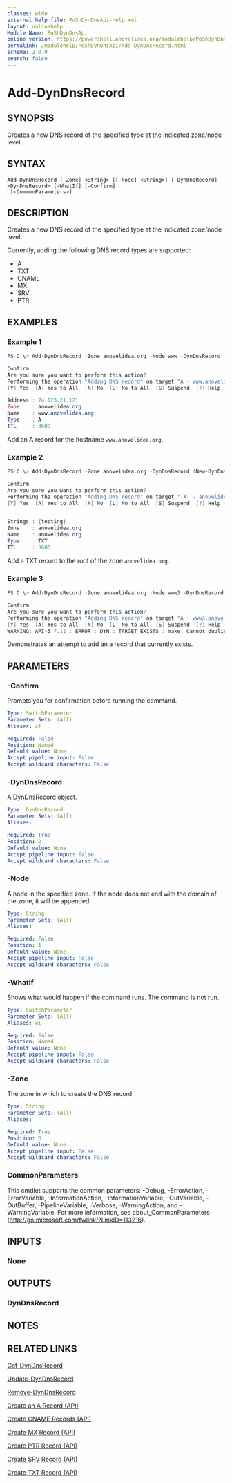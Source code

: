 ```yaml
---
classes: wide
external help file: PoShDynDnsApi-help.xml
layout: onlinehelp
Module Name: PoShDynDnsApi
online version: https://powershell.anovelidea.org/modulehelp/PoShDynDnsApi/Add-DynDnsRecord.html
permalink: /modulehelp/PoShDynDnsApi/Add-DynDnsRecord.html
schema: 2.0.0
search: false
---
```


# Add-DynDnsRecord

## SYNOPSIS
Creates a new DNS record of the specified type at the indicated zone/node level.

## SYNTAX

```
Add-DynDnsRecord [-Zone] <String> [[-Node] <String>] [-DynDnsRecord] <DynDnsRecord> [-WhatIf] [-Confirm]
 [<CommonParameters>]
```

## DESCRIPTION
Creates a new DNS record of the specified type at the indicated zone/node level.

Currently, adding the following DNS record types are supported:

* A
* TXT
* CNAME
* MX
* SRV
* PTR

## EXAMPLES

### Example 1
```powershell
PS C:\> Add-DynDnsRecord -Zone anovelidea.org -Node www -DynDnsRecord (New-DynDnsRecord -IPv4Address 74.125..21.121)

Confirm
Are you sure you want to perform this action?
Performing the operation "Adding DNS record" on target "A - www.anovelidea.org".
[Y] Yes  [A] Yes to All  [N] No  [L] No to All  [S] Suspend  [?] Help (default is "Y"): y

Address : 74.125.21.121
Zone    : anovelidea.org
Name    : www.anovelidea.org
Type    : A
TTL     : 3600
```

Add an A record for the hostname `www.anovelidea.org`.

### Example 2
```powershell
PS C:\> Add-DynDnsRecord -Zone anovelidea.org -DynDnsRecord (New-DynDnsRecord -Text "testing" )

Confirm
Are you sure you want to perform this action?
Performing the operation "Adding DNS record" on target "TXT - anovelidea.org".
[Y] Yes  [A] Yes to All  [N] No  [L] No to All  [S] Suspend  [?] Help (default is "Y"): y


Strings : {testing}
Zone    : anovelidea.org
Name    : anovelidea.org
Type    : TXT
TTL     : 3600
```

Add a TXT record to the root of the zone `anovelidea.org`.

### Example 3
```powershell
PS C:\> Add-DynDnsRecord -Zone anovelidea.org -Node www3 -DynDnsRecord (New-DynDnsRecord -IPv4Address 74.125.21.121)

Confirm
Are you sure you want to perform this action?
Performing the operation "Adding DNS record" on target "A - www3.anovelidea.org".
[Y] Yes  [A] Yes to All  [N] No  [L] No to All  [S] Suspend  [?] Help (default is "Y"): y
WARNING: API-3.7.11 : ERROR : DYN : TARGET_EXISTS : make: Cannot duplicate existing record data
```

Demonstrates an attempt to add an a record that currently exists.

## PARAMETERS

### -Confirm
Prompts you for confirmation before running the command.

```yaml
Type: SwitchParameter
Parameter Sets: (All)
Aliases: cf

Required: False
Position: Named
Default value: None
Accept pipeline input: False
Accept wildcard characters: False
```

### -DynDnsRecord
A DynDnsRecord object.

```yaml
Type: DynDnsRecord
Parameter Sets: (All)
Aliases:

Required: True
Position: 2
Default value: None
Accept pipeline input: False
Accept wildcard characters: False
```

### -Node
A node in the specified zone. If the node does not end with the domain of the zone, it will be appended.

```yaml
Type: String
Parameter Sets: (All)
Aliases:

Required: False
Position: 1
Default value: None
Accept pipeline input: False
Accept wildcard characters: False
```

### -WhatIf
Shows what would happen if the command runs. The command is not run.

```yaml
Type: SwitchParameter
Parameter Sets: (All)
Aliases: wi

Required: False
Position: Named
Default value: None
Accept pipeline input: False
Accept wildcard characters: False
```

### -Zone
The zone in which to create the DNS record.

```yaml
Type: String
Parameter Sets: (All)
Aliases:

Required: True
Position: 0
Default value: None
Accept pipeline input: False
Accept wildcard characters: False
```

### CommonParameters
This cmdlet supports the common parameters: -Debug, -ErrorAction, -ErrorVariable, -InformationAction, -InformationVariable, -OutVariable, -OutBuffer, -PipelineVariable, -Verbose, -WarningAction, and -WarningVariable. For more information, see about_CommonParameters (http://go.microsoft.com/fwlink/?LinkID=113216).

## INPUTS

### None

## OUTPUTS

### DynDnsRecord

## NOTES

## RELATED LINKS

[Get-DynDnsRecord](https://powershell.anovelidea.org/modulehelp/PoShDynDnsApi/Get-DynDnsRecord.html)

[Update-DynDnsRecord](https://powershell.anovelidea.org/modulehelp/PoShDynDnsApi/Update-DynDnsRecord.html)

[Remove-DynDnsRecord](https://powershell.anovelidea.org/modulehelp/PoShDynDnsApi/Remove-DynDnsRecord.html)

[Create an A Record (API)](https://help.dyn.com/create-a-record-api/)

[Create CNAME Records (API)](https://help.dyn.com/create-cname-records-api/)

[Create MX Record (API)](https://help.dyn.com/create-mx-record-api/)

[Create PTR Record (API)](https://help.dyn.com/create-ptr-record-api/)

[Create SRV Record (API)](https://help.dyn.com/create-srv-record-api/)

[Create TXT Record (API)](https://help.dyn.com/create-txt-record-api/)